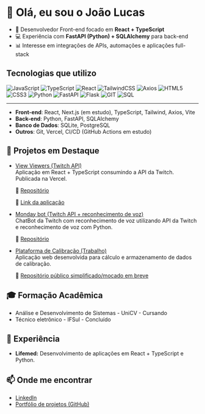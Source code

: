 # 👋 Olá, eu sou o João Lucas 

- 🚀 Desenvolvedor Front-end focado em **React + TypeScript**  
- 💻 Experiência com **FastAPI (Python) + SQLAlchemy** para back-end  
- 📊 Interesse em integrações de APIs, automações e aplicações full-stack  

## Tecnologias que utilizo
![JavaScript](https://shields.io/badge/JavaScript-ES6-f7df1e?logo=JavaScript)
![TypeScript](https://img.shields.io/badge/TypeScript-5-3178c6?logo=typescript)
![React](https://img.shields.io/badge/React-gray?logo=react)
![TailwindCSS](https://img.shields.io/badge/TailwindCSS-gray?logo=tailwind-css)
![Axios](https://img.shields.io/badge/Axios-gray?logo=axios)
![HTML5](https://img.shields.io/badge/HTML-5-e34f26?logo=html5)
![CSS3](https://img.shields.io/badge/CSS-3-3178c6?logo=css&logoColor=3178c6)
![Python](https://shields.io/badge/Python-gray?logo=python)
![FastAPI](https://img.shields.io/badge/FastAPI-gray?logo=fastapi)
![Flask](https://img.shields.io/badge/Flask-gray?logo=flask)
![GIT](https://img.shields.io/badge/GIT-gray?logo=Git)
![SQL](https://img.shields.io/badge/SQLite-gray?logo=SQLite)

---

- **Front-end**: React, Next.js (em estudo), TypeScript, Tailwind, Axios, Vite  
- **Back-end**: Python, FastAPI, SQLAlchemy  
- **Banco de Dados**: SQLite, PostgreSQL  
- **Outros**: Git, Vercel, CI/CD (GitHub Actions em estudo)


## 📌 Projetos em Destaque
- [View Viewers (Twitch API)](https://view-viewers.vercel.app)  
  Aplicação em React + TypeScript consumindo a API da Twitch. Publicada na Vercel.  
  
  🔗 [Repositório](https://github.com/jlucassaldanha/view-viewers)
  
  🔗 [Link da aplicação](https://view-viewers.vercel.app)

- [Monday bot (Twitch API + reconhecimento de voz)](https://github.com/jlucassaldanha/monday-bot)  
  ChatBot da Twitch com reconhecimento de voz utilizando API da Twitch e reconhecimento de voz com Python. 

  🔗 [Repositório](https://github.com/jlucassaldanha/monday-bot)

- [Plataforma de Calibração (Trabalho)](https://calculadora-calib.vercel.app)  
  Aplicação web desenvolvida para cálculo e armazenamento de dados de calibração.  
  
  🔗 [Repositório público simplificado/mocado em breve]()

## 🎓 Formação Acadêmica
- Análise e Desenvolvimento de Sistemas - UniCV - Cursando
- Técnico eletrônico - IFSul - Concluído

## 💼 Experiência
- **Lifemed:** Desenvolvimento de aplicações em React + TypeScript e Python.

## 📫 Onde me encontrar
- [LinkedIn](https://www.linkedin.com/in/joao-lucas-saldanha/)  
- [Portfólio de projetos (GitHub)](https://github.com/jlucassaldanha)
